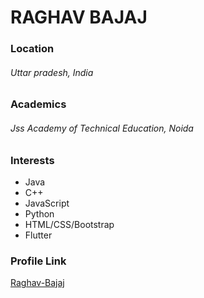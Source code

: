 # RAGHAV BAJAJ


### Location

###### Uttar pradesh, India

### Academics

###### Jss Academy of Technical Education, Noida

### Interests
* Java
* C++
* JavaScript
* Python
* HTML/CSS/Bootstrap
* Flutter

### Profile Link
[Raghav-Bajaj](https://github.com/Raghav-Bajaj)

 
